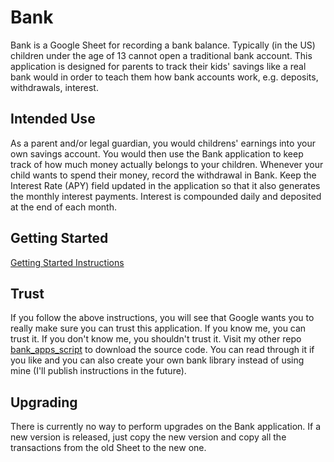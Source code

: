 # Bank
Bank is a Google Sheet for recording a bank balance. Typically (in the US) children under the age of 13 cannot open a traditional bank account. This application is designed for parents to track their kids' savings like a real bank would in order to teach them how bank accounts work, e.g. deposits, withdrawals, interest.

## Intended Use
As a parent and/or legal guardian, you would childrens' earnings into your own savings account. You would then use the Bank application to keep track of how much money actually belongs to your children. Whenever your child wants to spend their money, record the withdrawal in Bank. Keep the Interest Rate (APY) field updated in the application so that it also generates the monthly interest payments. Interest is compounded daily and deposited at the end of each month.

## Getting Started
[Getting Started Instructions](./getting_started.md)

## Trust
If you follow the above instructions, you will see that Google wants you to really make sure you can trust this application. If you know me, you can trust it. If you don't know me, you shouldn't trust it. Visit my other repo [bank_apps_script](https://github.com/michael-cheung-nz2/bank_apps_script) to download the source code. You can read through it if you like and you can also create your own bank library instead of using mine (I'll publish instructions in the future).

## Upgrading
There is currently no way to perform upgrades on the Bank application. If a new version is released, just copy the new version and copy all the transactions from the old Sheet to the new one.
